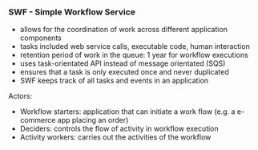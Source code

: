 ### SWF - Simple Workflow Service 

- allows for the coordination of work across different application components
- tasks included web service calls, executable code, human interaction
- retention period of work in the queue: 1 year for workflow executions 
- uses task-orientated API instead of message orientated (SQS)
- ensures that a task is only executed once and never duplicated
- SWF keeps track of all tasks and events in an application

Actors:
- Workflow starters: application that can initiate a work flow (e.g. a e-commerce app placing an order)
- Deciders: controls the flow of activity in workflow execution 
- Activity workers: carries out the activities of the workflow